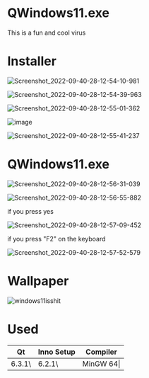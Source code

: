 # QWindows11.exe
This is a fun and cool virus
# Installer

![Screenshot_2022-09-40-28-12-54-10-981](https://user-images.githubusercontent.com/89962566/192761568-539d4985-dc0b-4abe-84dc-378420273af4.png)

![Screenshot_2022-09-40-28-12-54-39-963](https://user-images.githubusercontent.com/89962566/192761649-4686041e-08d0-44b9-b3c7-a1d4d392dd5f.png)

![Screenshot_2022-09-40-28-12-55-01-362](https://user-images.githubusercontent.com/89962566/192761711-88140f8e-2417-4838-8f9e-b158ac55aa31.png)

![image](https://user-images.githubusercontent.com/89962566/192761782-e4be8271-ed2f-440d-9b9d-6687bf109aca.png)

![Screenshot_2022-09-40-28-12-55-41-237](https://user-images.githubusercontent.com/89962566/192761825-5eda3e0e-6e63-4c09-a5bf-df01dee40a77.png)

# QWindows11.exe

![Screenshot_2022-09-40-28-12-56-31-039](https://user-images.githubusercontent.com/89962566/192761970-2f620c7e-4b9d-42a7-b1d5-b747220eee60.png)

![Screenshot_2022-09-40-28-12-56-55-882](https://user-images.githubusercontent.com/89962566/192762044-48e733aa-e4bf-42cf-b00c-34f1efa9c54a.png)

if you press yes

![Screenshot_2022-09-40-28-12-57-09-452](https://user-images.githubusercontent.com/89962566/192762083-e3bd8a0c-7d41-44f8-af65-27a8991c136b.png)

if you press "F2" on the keyboard

![Screenshot_2022-09-40-28-12-57-52-579](https://user-images.githubusercontent.com/89962566/192762202-e99af798-6373-4037-8291-a8ef53e76e7d.png)
# Wallpaper

![windows11isshit](https://user-images.githubusercontent.com/89962566/192762656-8f1e7377-b3f2-43b9-a9d2-19a9a4729376.png)

# Used
| Qt     | Inno Setup | Compiler |
| -------| -----------| ---------|
| 6.3.1\ | 6.2.1\     | MinGW 64\|




